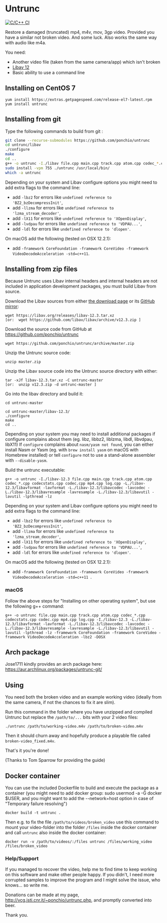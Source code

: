 Untrunc
=======

[![C/C++ CI](https://github.com/bwiedmann/untrunc/actions/workflows/c-cpp.yml/badge.svg)](https://github.com/bwiedmann/untrunc/actions/workflows/c-cpp.yml)

Restore a damaged (truncated) mp4, m4v, mov, 3gp video. Provided you have a similar not broken video. And some luck. Also works the same way with audio like m4a.

You need:

* Another video file (taken from the same camera/app) which isn't broken
* [Libav 12](https://libav.org/)
* Basic ability to use a command line

## Installing on CentOS 7

    yum install https://extras.getpagespeed.com/release-el7-latest.rpm
    yum install untrunc

## Installing from git

Type the following commands to build from git :
```bash
git clone --recurse-submodules https://github.com/ponchio/untrunc
cd untrunc/libav
./configure
make
cd ..
g++ -o untrunc -I./libav file.cpp main.cpp track.cpp atom.cpp codec_*.cpp codecstats.cpp codec.cpp mp4.cpp log.cpp -L./libav/libavformat -lavformat -L./libav/libavcodec -lavcodec -L./libav/libavresample -lavresample -L./libav/libavutil -lavutil -lpthread -lz
sudo install -vpm 755 ./untrunc /usr/local/bin/
which -a untrunc
```

Depending on your system and Libav configure options you might need to add extra flags to the command line:
- add `-lbz2`   for errors like `undefined reference to 'BZ2_bzDecompressInit'`,
- add `-llzma`  for errors like `undefined reference to 'lzma_stream_decoder'`,
- add `-lX11`   for errors like `undefined reference to 'XOpenDisplay'`,
- add `-lvdpau` for errors like `undefined reference to 'VDPAU...'`,
- add `-ldl`    for errors like `undefined reference to 'dlopen'`.

On macOS add the following (tested on OSX 12.2.1):
- add `-framework CoreFoundation -framework CoreVideo -framework VideoDecodeAcceleration -std=c++11`.

## Installing from zip files

Because Untrunc uses Libav internal headers and internal headers are not included in application development packages, you must build Libav from source.

Download the Libav sources from either [the download page](https://libav.org/download/) or its [GitHub mirror](https://github.com/libav/libav/releases):

    wget https://libav.org/releases/libav-12.3.tar.xz
    [or:  wget https://github.com/libav/libav/archive/v12.3.zip ]

Download the source code from GitHub at https://github.com/ponchio/untrunc

    wget https://github.com/ponchio/untrunc/archive/master.zip

Unzip the Untrunc source code:

    unzip master.zip

    
Unzip the Libav source code into the Untrunc source directory with either:

    tar -xJf libav-12.3.tar.xz -C untrunc-master
    [or:  unzip v12.3.zip -d untrunc-master ]

Go into the libav directory and build it:

    cd untrunc-master

    cd untrunc-master/libav-12.3/
    ./configure
    make
    cd ..

Depending on your system you may need to install additional packages if configure complains about them (eg. libz, libbz2, liblzma, libdl, libvdpau, libX11)
If `configure` complains about `nasm/yasm not found`, you can either install Nasm or Yasm (eg. with `brew install yasm` on macOS with Homebrew installed) or tell `configure` not to use a stand-alone assembler with `--disable-yasm`.

Build the untrunc executable:

    g++ -o untrunc -I./libav-12.3 file.cpp main.cpp track.cpp atom.cpp codec_*.cpp codecstats.cpp codec.cpp mp4.cpp log.cpp -L./libav-12.3/libavformat -lavformat -L./libav-12.3/libavcodec -lavcodec -L./libav-12.3/libavresample -lavresample -L./libav-12.3/libavutil -lavutil -lpthread -lz

Depending on your system and Libav configure options you might need to add extra flags to the command line:
- add `-lbz2`   for errors like `undefined reference to 'BZ2_bzDecompressInit'`,
- add `-llzma`  for errors like `undefined reference to 'lzma_stream_decoder'`,
- add `-lX11`   for errors like `undefined reference to 'XOpenDisplay'`,
- add `-lvdpau` for errors like `undefined reference to 'VDPAU...'`,
- add `-ldl`    for errors like `undefined reference to 'dlopen'`.

On macOS add the following (tested on OSX 12.2.1):
- add `-framework CoreFoundation -framework CoreVideo -framework VideoDecodeAcceleration -std=c++11 `.

### macOS

Follow the above steps for "Installing on other operating system", but use the following g++ command:

	g++ -o untrunc file.cpp main.cpp track.cpp atom.cpp codec_*.cpp codecstats.cpp codec.cpp mp4.cpp log.cpp -I./libav-12.3 -L./libav-12.3/libavformat -lavformat -L./libav-12.3/libavcodec -lavcodec -L./libav-12.3/libavresample -lavresample -L./libav-12.3/libavutil -lavutil -lpthread -lz -framework CoreFoundation -framework CoreVideo -framework VideoDecodeAcceleration -lbz2 -DOSX

## Arch package

Jose1711 kindly provides an arch package here: https://aur.archlinux.org/packages/untrunc-git/

## Using

You need both the broken video and an example working video (ideally from the same camera, if not the chances to fix it are slim).

Run this command in the folder where you have unzipped and compiled Untrunc but replace the `/path/to/...` bits with your 2 video files:

    ./untrunc /path/to/working-video.m4v /path/to/broken-video.m4v

Then it should churn away and hopefully produce a playable file called `broken-video_fixed.m4v`.

That's it you're done!

(Thanks to Tom Sparrow for providing the guide)

## Docker container

You can use the included Dockerfile to build and execute the package as a container (you might need to add docker group: sudo usermod -a -G docker $USER, and you might want to add the --network=host option in case of   "Temporary failure resolving")
```
docker build -t untrunc .
```
Then e.g. to fix the file `/path/to/videos/broken_video` use this command to mount your video-folder into the folder `/files`
inside the docker container and call `untrunc` also inside the docker container:
```
docker run -v /path/to/videos/:/files untrunc /files/working_video /files/broken_video
```

### Help/Support

If you managed to recover the video, help me to find time to keep working on this software and make other people happy.
If you didn't, I need more corrupted samples to improve the program and I might solve the issue, who knows... so write me.

Donations can be made at my page, http://vcg.isti.cnr.it/~ponchio/untrunc.php, and promptly converted into beer.

Thank you.
